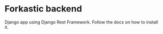 Forkastic backend
=================

Django app using Django Rest Framework.
Follow the docs on how to install it.
